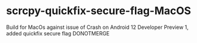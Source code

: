# scrcpy-quickfix-secure-flag-MacOS
Build for MacOs against issue of Crash on Android 12 Developer Preview 1, added quickfix secure flag DONOTMERGE
